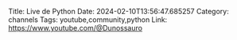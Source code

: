 Title: Live de Python
Date: 2024-02-10T13:56:47.685257
Category: channels
Tags: youtube,community,python
Link: https://www.youtube.com/@Dunossauro
